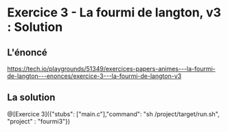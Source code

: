 # Exercice 3 - La fourmi de langton, v3 : Solution

## L'énoncé

https://tech.io/playgrounds/51349/exercices-papers-animes---la-fourmi-de-langton---enonces/exercice-3---la-fourmi-de-langton-v3

## La solution

@[Exercice 3]({"stubs": ["main.c"],"command": "sh /project/target/run.sh", "project" : "fourmi3"})
